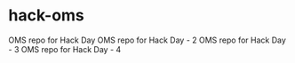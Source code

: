 hack-oms
========

OMS repo for Hack Day
OMS repo for Hack Day - 2
OMS repo for Hack Day - 3
OMS repo for Hack Day - 4
